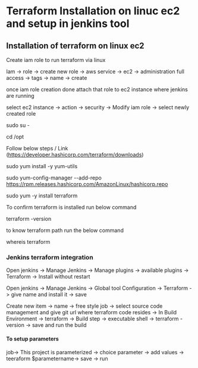 <h1>Terraform Installation on linuc ec2 and setup in jenkins tool </h1>

<h2>Installation of terraform on linux ec2</h2>

Create iam role to run terraform via linux

Iam -> role -> create new role -> aws service -> ec2 -> administration full access -> tags -> name -> create 

once iam role creation done attach that role to ec2 instance where jenkins are running 

select ec2 instance -> action -> security -> Modify iam role -> select newly created role 

sudo su -

cd /opt

Follow below steps  / Link (https://developer.hashicorp.com/terraform/downloads)

sudo yum install -y yum-utils

sudo yum-config-manager --add-repo https://rpm.releases.hashicorp.com/AmazonLinux/hashicorp.repo

sudo yum -y install terraform

To confirm terraform is installed run below command 

terraform -version 

to know terraform path run the below command 

whereis terraform


<h3>Jenkins terraform integration </h3>

Open jenkins -> Manage Jenkins -> Manage plugins -> available plugins -> Terraform -> Install without restart

Open jenkins -> Manage Jenkins -> Global tool Configuration -> Terraform -> give name and install it -> save 

Create new item -> name -> free style job -> select source code management and give git url where terraform code resides -> In Build Environment -> terraform -> Build step -> executable shell -> terraform -version  -> save and run the build

<h4>To setup parameters </h4>

job-> This project is parameterized -> choice parameter -> add values -> teeraform $parametername-> save -> run



